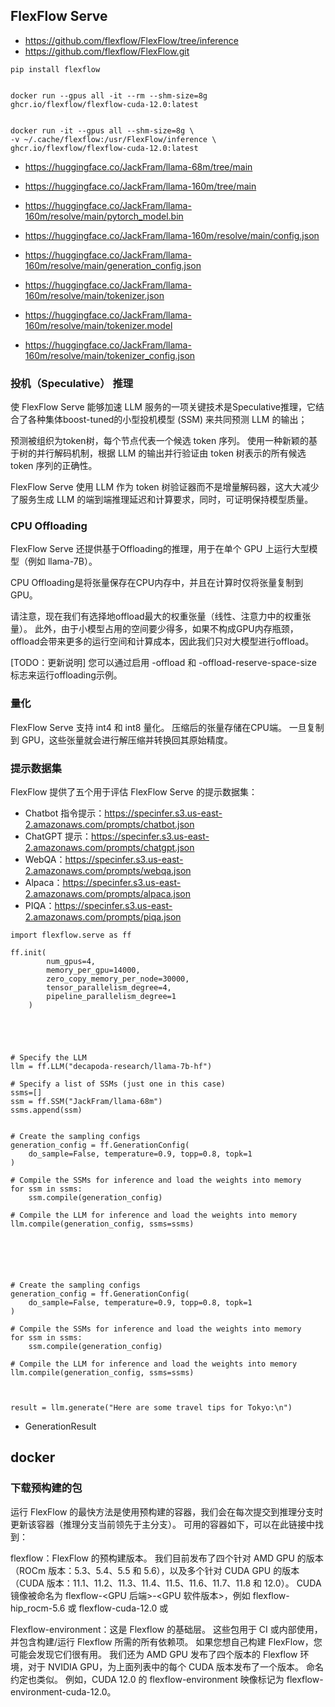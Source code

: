 

## FlexFlow Serve

- https://github.com/flexflow/FlexFlow/tree/inference
- https://github.com/flexflow/FlexFlow.git


```
pip install flexflow


docker run --gpus all -it --rm --shm-size=8g ghcr.io/flexflow/flexflow-cuda-12.0:latest


docker run -it --gpus all --shm-size=8g \
-v ~/.cache/flexflow:/usr/FlexFlow/inference \
ghcr.io/flexflow/flexflow-cuda-12.0:latest

```



- https://huggingface.co/JackFram/llama-68m/tree/main
- https://huggingface.co/JackFram/llama-160m/tree/main

- https://huggingface.co/JackFram/llama-160m/resolve/main/pytorch_model.bin
- https://huggingface.co/JackFram/llama-160m/resolve/main/config.json
- https://huggingface.co/JackFram/llama-160m/resolve/main/generation_config.json
- https://huggingface.co/JackFram/llama-160m/resolve/main/tokenizer.json
- https://huggingface.co/JackFram/llama-160m/resolve/main/tokenizer.model
- https://huggingface.co/JackFram/llama-160m/resolve/main/tokenizer_config.json




### 投机（Speculative） 推理

使 FlexFlow Serve 能够加速 LLM 服务的一项关键技术是Speculative推理，它结合了各种集体boost-tuned的小型投机模型 (SSM) 来共同预测 LLM 的输出；

预测被组织为token树，每个节点代表一个候选 token 序列。 使用一种新颖的基于树的并行解码机制，根据 LLM 的输出并行验证由 token 树表示的所有候选 token 序列的正确性。

FlexFlow Serve 使用 LLM 作为 token 树验证器而不是增量解码器，这大大减少了服务生成 LLM 的端到端推理延迟和计算要求，同时，可证明保持模型质量。







### CPU Offloading

FlexFlow Serve 还提供基于Offloading的推理，用于在单个 GPU 上运行大型模型（例如 llama-7B）。

CPU Offloading是将张量保存在CPU内存中，并且在计算时仅将张量复制到GPU。 

请注意，现在我们有选择地offload最大的权重张量（线性、注意力中的权重张量）。 此外，由于小模型占用的空间要少得多，如果不构成GPU内存瓶颈，offload会带来更多的运行空间和计算成本，因此我们只对大模型进行offload。 

[TODO：更新说明] 您可以通过启用 -offload 和 -offload-reserve-space-size 标志来运行offloading示例。



### 量化

FlexFlow Serve 支持 int4 和 int8 量化。 压缩后的张量存储在CPU端。 一旦复制到 GPU，这些张量就会进行解压缩并转换回其原始精度。




### 提示数据集

FlexFlow 提供了五个用于评估 FlexFlow Serve 的提示数据集：
- Chatbot 指令提示：https://specinfer.s3.us-east-2.amazonaws.com/prompts/chatbot.json
- ChatGPT 提示：https://specinfer.s3.us-east-2.amazonaws.com/prompts/chatgpt.json
- WebQA：https://specinfer.s3.us-east-2.amazonaws.com/prompts/webqa.json
- Alpaca：https://specinfer.s3.us-east-2.amazonaws.com/prompts/alpaca.json
- PIQA：https://specinfer.s3.us-east-2.amazonaws.com/prompts/piqa.json




```
import flexflow.serve as ff

ff.init(
        num_gpus=4,
        memory_per_gpu=14000,
        zero_copy_memory_per_node=30000,
        tensor_parallelism_degree=4,
        pipeline_parallelism_degree=1
    )





# Specify the LLM
llm = ff.LLM("decapoda-research/llama-7b-hf")

# Specify a list of SSMs (just one in this case)
ssms=[]
ssm = ff.SSM("JackFram/llama-68m")
ssms.append(ssm)


# Create the sampling configs
generation_config = ff.GenerationConfig(
    do_sample=False, temperature=0.9, topp=0.8, topk=1
)

# Compile the SSMs for inference and load the weights into memory
for ssm in ssms:
    ssm.compile(generation_config)

# Compile the LLM for inference and load the weights into memory
llm.compile(generation_config, ssms=ssms)






# Create the sampling configs
generation_config = ff.GenerationConfig(
    do_sample=False, temperature=0.9, topp=0.8, topk=1
)

# Compile the SSMs for inference and load the weights into memory
for ssm in ssms:
    ssm.compile(generation_config)

# Compile the LLM for inference and load the weights into memory
llm.compile(generation_config, ssms=ssms)    



result = llm.generate("Here are some travel tips for Tokyo:\n")

```


- GenerationResult




## docker

### 下载预构建的包


运行 FlexFlow 的最快方法是使用预构建的容器，我们会在每次提交到推理分支时更新该容器（推理分支当前领先于主分支）。 可用的容器如下，可以在此链接中找到：

flexflow：FlexFlow 的预构建版本。 我们目前发布了四个针对 AMD GPU 的版本（ROCm 版本：5.3、5.4、5.5 和 5.6），以及多个针对 CUDA GPU 的版本（CUDA 版本：11.1、11.2、11.3、11.4、11.5、11.6、11.7、11.8 和 12.0）。 CUDA 镜像被命名为 flexflow-<GPU 后端>-<GPU 软件版本>，例如 flexflow-hip_rocm-5.6 或 flexflow-cuda-12.0 或

Flexflow-environment：这是 Flexflow 的基础层。 这些包用于 CI 或内部使用，并包含构建/运行 Flexflow 所需的所有依赖项。 如果您想自己构建 FlexFlow，您可能会发现它们很有用。 我们还为 AMD GPU 发布了四个版本的 Flexflow 环境，对于 NVIDIA GPU，为上面列表中的每个 CUDA 版本发布了一个版本。 命名约定也类似。 例如，CUDA 12.0 的 flexflow-environment 映像标记为 flexflow-environment-cuda-12.0。










